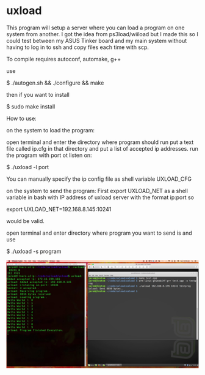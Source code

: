 # uxload
This program will setup a server where you can load a program
on one system from another. I got the idea from ps3load/wiiload but I made this
so I could test between my ASUS Tinker board and my main system without having to log in to ssh and copy files each time 
with scp.

To compile requires autoconf, automake, g++

use 

$ ./autogen.sh && ./configure && make

then if you want to install

$ sudo make install


How to use:

on the system to load the program:

open terminal and enter the directory where program should run
put a text file called ip.cfg in that directory and put a list of accepted ip addresses.
run the program with port ot listen on:

$ ./uxload -l port

You can manually specify the ip config file as shell variable UXLOAD_CFG

on the system to send the program:
First export UXLOAD_NET as a shell variable in bash with IP address of uxload server
with the format ip:port so 

export UXLOAD_NET=192.168.8.145:10241

would be valid.

open terminal and enter directory where program you want to send is and use

$ ./uxload -s program

![ScreenShot](https://github.com/lostjared/uxload/blob/master/screens/uxload.png?raw=true "screenshot")




